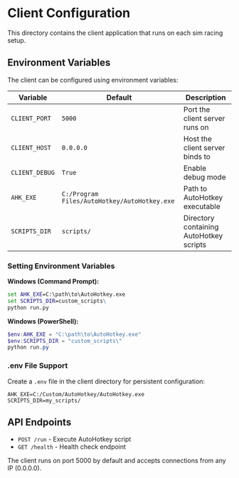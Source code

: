 # Client Configuration

This directory contains the client application that runs on each sim racing setup.

## Environment Variables

The client can be configured using environment variables:

| Variable | Default | Description |
|----------|---------|-------------|
| `CLIENT_PORT` | `5000` | Port the client server runs on |
| `CLIENT_HOST` | `0.0.0.0` | Host the client server binds to |
| `CLIENT_DEBUG` | `True` | Enable debug mode |
| `AHK_EXE` | `C:/Program Files/AutoHotkey/AutoHotkey.exe` | Path to AutoHotkey executable |
| `SCRIPTS_DIR` | `scripts/` | Directory containing AutoHotkey scripts |

### Setting Environment Variables

**Windows (Command Prompt):**
```cmd
set AHK_EXE=C:\path\to\AutoHotkey.exe
set SCRIPTS_DIR=custom_scripts\
python run.py
```

**Windows (PowerShell):**
```powershell
$env:AHK_EXE = "C:\path\to\AutoHotkey.exe"
$env:SCRIPTS_DIR = "custom_scripts\"
python run.py
```

### .env File Support

Create a `.env` file in the client directory for persistent configuration:

```
AHK_EXE=C:/Custom/AutoHotkey/AutoHotkey.exe
SCRIPTS_DIR=my_scripts/
```

## API Endpoints

- `POST /run` - Execute AutoHotkey script
- `GET /health` - Health check endpoint

The client runs on port 5000 by default and accepts connections from any IP (0.0.0.0).